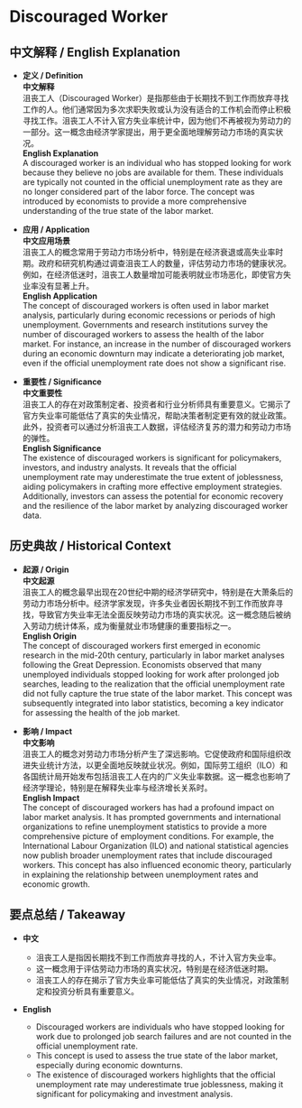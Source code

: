 # Discouraged Worker

## 中文解释 / English Explanation

* **定义 / Definition**  
  **中文解释**  
  沮丧工人（Discouraged Worker）是指那些由于长期找不到工作而放弃寻找工作的人。他们通常因为多次求职失败或认为没有适合的工作机会而停止积极寻找工作。沮丧工人不计入官方失业率统计中，因为他们不再被视为劳动力的一部分。这一概念由经济学家提出，用于更全面地理解劳动力市场的真实状况。  
  **English Explanation**  
  A discouraged worker is an individual who has stopped looking for work because they believe no jobs are available for them. These individuals are typically not counted in the official unemployment rate as they are no longer considered part of the labor force. The concept was introduced by economists to provide a more comprehensive understanding of the true state of the labor market.

* **应用 / Application**  
  **中文应用场景**  
  沮丧工人的概念常用于劳动力市场分析中，特别是在经济衰退或高失业率时期。政府和研究机构通过调查沮丧工人的数量，评估劳动力市场的健康状况。例如，在经济低迷时，沮丧工人数量增加可能表明就业市场恶化，即使官方失业率没有显著上升。  
  **English Application**  
  The concept of discouraged workers is often used in labor market analysis, particularly during economic recessions or periods of high unemployment. Governments and research institutions survey the number of discouraged workers to assess the health of the labor market. For instance, an increase in the number of discouraged workers during an economic downturn may indicate a deteriorating job market, even if the official unemployment rate does not show a significant rise.

* **重要性 / Significance**  
  **中文重要性**  
  沮丧工人的存在对政策制定者、投资者和行业分析师具有重要意义。它揭示了官方失业率可能低估了真实的失业情况，帮助决策者制定更有效的就业政策。此外，投资者可以通过分析沮丧工人数据，评估经济复苏的潜力和劳动力市场的弹性。  
  **English Significance**  
  The existence of discouraged workers is significant for policymakers, investors, and industry analysts. It reveals that the official unemployment rate may underestimate the true extent of joblessness, aiding policymakers in crafting more effective employment strategies. Additionally, investors can assess the potential for economic recovery and the resilience of the labor market by analyzing discouraged worker data.

## 历史典故 / Historical Context

* **起源 / Origin**  
  **中文起源**  
  沮丧工人的概念最早出现在20世纪中期的经济学研究中，特别是在大萧条后的劳动力市场分析中。经济学家发现，许多失业者因长期找不到工作而放弃寻找，导致官方失业率无法全面反映劳动力市场的真实状况。这一概念随后被纳入劳动力统计体系，成为衡量就业市场健康的重要指标之一。  
  **English Origin**  
  The concept of discouraged workers first emerged in economic research in the mid-20th century, particularly in labor market analyses following the Great Depression. Economists observed that many unemployed individuals stopped looking for work after prolonged job searches, leading to the realization that the official unemployment rate did not fully capture the true state of the labor market. This concept was subsequently integrated into labor statistics, becoming a key indicator for assessing the health of the job market.

* **影响 / Impact**  
  **中文影响**  
  沮丧工人的概念对劳动力市场分析产生了深远影响。它促使政府和国际组织改进失业统计方法，以更全面地反映就业状况。例如，国际劳工组织（ILO）和各国统计局开始发布包括沮丧工人在内的广义失业率数据。这一概念也影响了经济学理论，特别是在解释失业率与经济增长关系时。  
  **English Impact**  
  The concept of discouraged workers has had a profound impact on labor market analysis. It has prompted governments and international organizations to refine unemployment statistics to provide a more comprehensive picture of employment conditions. For example, the International Labour Organization (ILO) and national statistical agencies now publish broader unemployment rates that include discouraged workers. This concept has also influenced economic theory, particularly in explaining the relationship between unemployment rates and economic growth.

## 要点总结 / Takeaway

* **中文**  
  - 沮丧工人是指因长期找不到工作而放弃寻找的人，不计入官方失业率。  
  - 这一概念用于评估劳动力市场的真实状况，特别是在经济低迷时期。  
  - 沮丧工人的存在揭示了官方失业率可能低估了真实的失业情况，对政策制定和投资分析具有重要意义。  

* **English**  
  - Discouraged workers are individuals who have stopped looking for work due to prolonged job search failures and are not counted in the official unemployment rate.  
  - This concept is used to assess the true state of the labor market, especially during economic downturns.  
  - The existence of discouraged workers highlights that the official unemployment rate may underestimate true joblessness, making it significant for policymaking and investment analysis.
